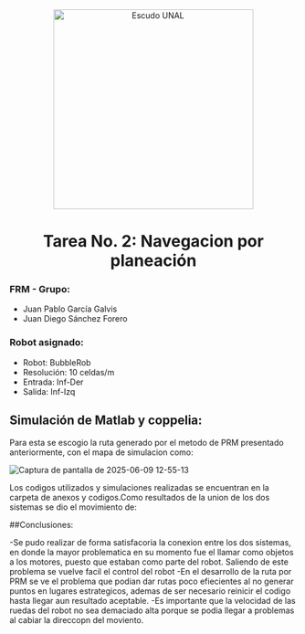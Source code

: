 <div align="center">
<picture>
    <source srcset="https://imgur.com/5bYAzsb.png" media="(prefers-color-scheme: dark)">
    <source srcset="https://imgur.com/Os03JoE.png" media="(prefers-color-scheme: light)">
    <img src="https://imgur.com/Os03JoE.png" alt="Escudo UNAL" width="350px">
</picture>
  
# Tarea No. 2: Navegacion por planeación

</div>

### FRM - Grupo:
- Juan Pablo García Galvis
- Juan Diego Sánchez Forero
### Robot asignado:
* Robot: BubbleRob
* Resolución: 10 celdas/m
* Entrada: Inf-Der
* Salida: Inf-Izq














## Simulación de Matlab y coppelia:

Para esta se escogio la ruta generado por el metodo de PRM presentado anteriormente, con el mapa de simulacion como:


![Captura de pantalla de 2025-06-09 12-55-13](https://github.com/user-attachments/assets/4cbbcdff-3b5f-40bc-a2fa-886ab7afae93)

Los codigos utilizados y simulaciones realizadas se encuentran en la carpeta de anexos y codigos.Como resultados de la union de los dos sistemas se dio el movimiento de:



##Conclusiones:

-Se pudo realizar de forma satisfacoria la conexion entre los dos sistemas, en donde la mayor problematica en su momento fue el llamar como objetos a los motores, puesto que estaban como parte del robot. Saliendo de este problema se vuelve facil el control del robot
-En el desarrollo de la ruta por PRM se ve el problema que podian dar rutas poco efiecientes al no generar puntos en lugares estrategicos, ademas de ser necesario reinicir el codigo hasta llegar aun resultado aceptable.
-Es importante que la velocidad de las ruedas del robot no sea demaciado alta porque se podia llegar a problemas al cabiar la direccopn del moviento.



